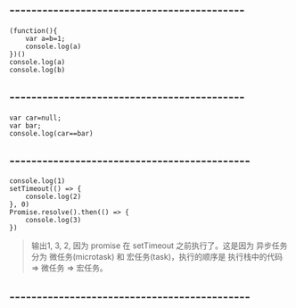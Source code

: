 ## -------------------------------------------
````
(function(){
    var a=b=1;
    console.log(a)
})()
console.log(a)
console.log(b)
````
## -------------------------------------------
````
var car=null;
var bar;
console.log(car==bar)
````
## --------------------------------------------
````
console.log(1)
setTimeout(() => {
    console.log(2)
}, 0)
Promise.resolve().then(() => {
    console.log(3)
})
````
> 输出1, 3, 2, 因为 promise 在 setTimeout 之前执行了。这是因为 异步任务 分为 微任务(microtask) 和 宏任务(task)，执行的顺序是 执行栈中的代码 => 微任务 => 宏任务。
## --------------------------------------------
